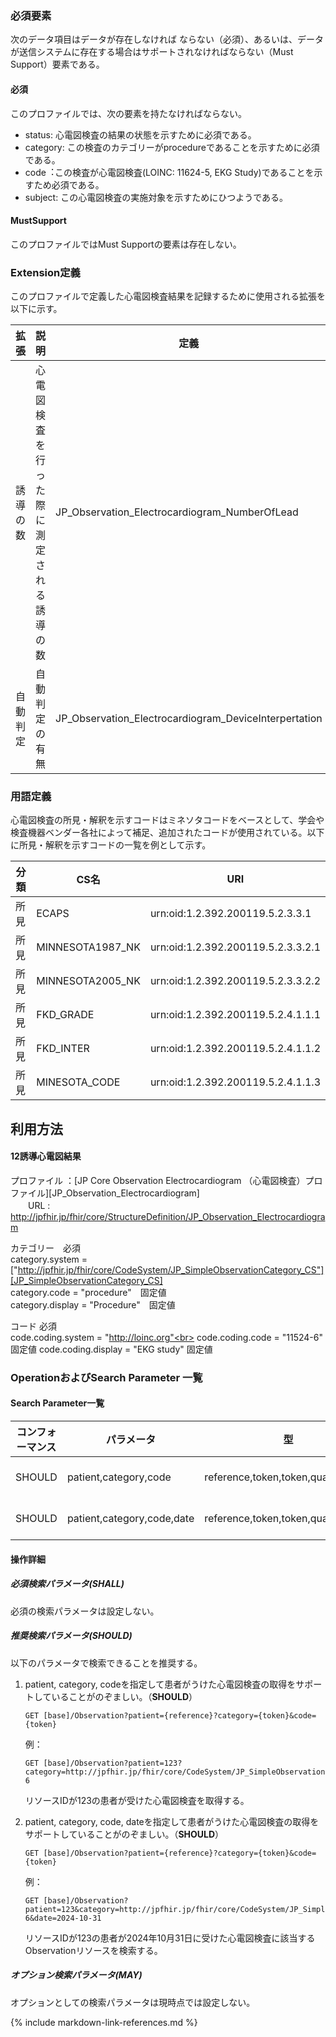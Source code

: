 ### 必須要素

次のデータ項目はデータが存在しなければ    ならない（必須）、あるいは、データが送信システムに存在する場合はサポートされなければならない（Must Support）要素である。

#### 必須
このプロファイルでは、次の要素を持たなければならない。

- status: 心電図検査の結果の状態を示すために必須である。
- category: この検査のカテゴリーがprocedureであることを示すために必須である。
- code︓この検査が心電図検査(LOINC: 11624-5, EKG Study)であることを示すため必須である。
- subject: この心電図検査の実施対象を示すためにひつようである。

#### MustSupport  
このプロファイルではMust Supportの要素は存在しない。

### Extension定義

このプロファイルで定義した心電図検査結果を記録するために使用される拡張を以下に示す。

|拡張|説明|定義|値型|
| --- | --- | --- | --- |
|誘導の数|心電図検査を行った際に測定される誘導の数|JP_Observation_Electrocardiogram_NumberOfLead|integer|
|自動判定|自動判定の有無|JP_Observation_Electrocardiogram_DeviceInterpertation|boolean|


### 用語定義

心電図検査の所見・解釈を示すコードはミネソタコードをベースとして、学会や検査機器ベンダー各社によって補足、追加されたコードが使用されている。以下に所見・解釈を示すコードの一覧を例として示す。

|分類|CS名|URI|
| --- | --- | --- |
|所見|ECAPS|urn:oid:1.2.392.200119.5.2.3.3.1|
|所見|MINNESOTA1987_NK|urn:oid:1.2.392.200119.5.2.3.3.2.1|
|所見|MINNESOTA2005_NK|urn:oid:1.2.392.200119.5.2.3.3.2.2|
|所見|FKD_GRADE|urn:oid:1.2.392.200119.5.2.4.1.1.1|
|所見|FKD_INTER|urn:oid:1.2.392.200119.5.2.4.1.1.2|
|所見|MINESOTA_CODE|urn:oid:1.2.392.200119.5.2.4.1.1.3|


## 利用方法


#### 12誘導心電図結果

プロファイル ：[JP Core Observation Electrocardiogram （心電図検査）プロファイル][JP_Observation_Electrocardiogram]<br>
　　URL :　http://jpfhir.jp/fhir/core/StructureDefinition/JP_Observation_Electrocardiogram<br>

カテゴリー　必須<br>
category.system = ["http://jpfhir.jp/fhir/core/CodeSystem/JP_SimpleObservationCategory_CS"][JP_SimpleObservationCategory_CS]<br>
category.code = "procedure"　固定値<br>
category.display = "Procedure"　固定値<br>

コード 必須　<br>
code.coding.system = "http://loinc.org"<br>
code.coding.code = "11524-6" 固定値
code.coding.display = "EKG study"  固定値

### OperationおよびSearch Parameter 一覧

#### Search Parameter一覧


| コンフォーマンス | パラメータ | 型 | 例 |
| --- | --- | --- | --- |
| SHOULD | patient,category,code | reference,token,token,quantity  | GET [base]/Observation?patient=123&category=procedure&code=http://loinc.org\|11524-6 |
| SHOULD | patient,category,code,date | reference,token,token,quantity,date  | GET [base]/Observation?patient=123&category=procedure&code=http://loinc.org\|11524-6&date=le2020-12-31 |

#### 操作詳細

##### 必須検索パラメータ(SHALL)
必須の検索パラメータは設定しない。


##### 推奨検索パラメータ(SHOULD)

以下のパラメータで検索できることを推奨する。


1. patient, category, codeを指定して患者がうけた心電図検査の取得をサポートしていることがのぞましい。（**SHOULD**）

   ```
   GET [base]/Observation?patient={reference}?category={token}&code={token}
   ```

   例：

   ```
   GET [base]/Observation?patient=123?category=http://jpfhir.jp/fhir/core/CodeSystem/JP_SimpleObservationCategory_CS|procedure&code=http://loinc.org\|11524-6
   ```

   リソースIDが123の患者が受けた心電図検査を取得する。

1. patient, category, code, dateを指定して患者がうけた心電図検査の取得をサポートしていることがのぞましい。（**SHOULD**）

   ```
   GET [base]/Observation?patient={reference}?category={token}&code={token}
   ```

   例：

   ```
   GET [base]/Observation?patient=123&category=http://jpfhir.jp/fhir/core/CodeSystem/JP_SimpleObservationCategory_CS|procedure&code=http://loinc.org\|11524-6&date=2024-10-31
   ```

   リソースIDが123の患者が2024年10月31日に受けた心電図検査に該当するObservationリソースを検索する。



##### オプション検索パラメータ(**MAY**)

オプションとしての検索パラメータは現時点では設定しない。


{% include markdown-link-references.md %}
